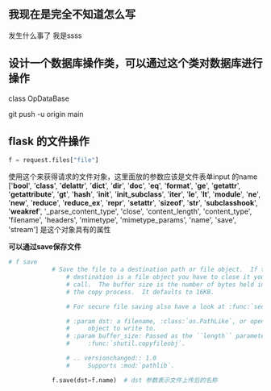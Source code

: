 ## 我现在是完全不知道怎么写



发生什么事了
我是ssss

## 设计一个数据库操作类，可以通过这个类对数据库进行操作
class OpDataBase



git push -u origin main


## flask 的文件操作
``` python
f = request.files["file"]
```
使用这个来获得请求的文件对象，这里面放的参数应该是文件表单input 的name
['__bool__', '__class__', '__delattr__', '__dict__', '__dir__', '__doc__', '__eq__', '__format__', '__ge__', '__getattr__', '__getattribute__', '__gt__', '__hash__', '__init__', '__init_subclass__', '__iter__', '__le__', '__lt__', '__module__', '__ne__', '__new__', '__reduce__', '__reduce_ex__', '__repr__', '__setattr__', '__sizeof__', '__str__', '__subclasshook__', '__weakref__', '_parse_content_type', 'close', 'content_length', 'content_type', 'filename', 'headers', 'mimetype', 'mimetype_params', 'name', 'save', 'stream']
是这个对象具有的属性

**可以通过save保存文件**
```  python
# f save
            # Save the file to a destination path or file object.  If the
                # destination is a file object you have to close it yourself after the
                # call.  The buffer size is the number of bytes held in memory during
                # the copy process.  It defaults to 16KB.

                # For secure file saving also have a look at :func:`secure_filename`.

                # :param dst: a filename, :class:`os.PathLike`, or open file
                #     object to write to.
                # :param buffer_size: Passed as the ``length`` parameter of
                #     :func:`shutil.copyfileobj`.

                # .. versionchanged:: 1.0
                #     Supports :mod:`pathlib`.

            f.save(dst=f.name)  # dst 参数表示文件上传后的名称
```